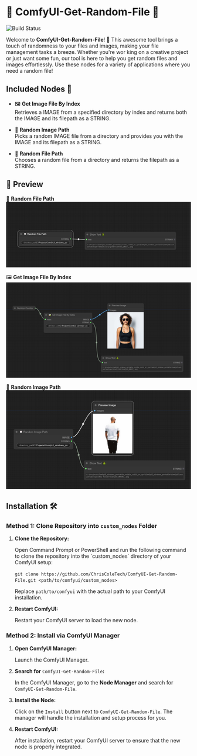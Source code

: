 # 🎉 ComfyUI-Get-Random-File 🎉

![Build Status](https://img.shields.io/github/actions/workflow/status/ChrisColeTech/ComfyUI-Get-Random-File/ci.yml?branch=main&label=Build%20Status)

Welcome to **ComfyUI-Get-Random-File**! 🚀 This awesome tool brings a touch of randomness to your files and images, making your file management tasks a breeze. Whether you're wor king on a creative project or just want some fun, our tool is here to help you get random files and images effortlessly. Use these nodes for a variety of applications where you need a random file!

## Included Nodes 🌟

- 🖼️ **Get Image File By Index**  
  Retrieves a IMAGE from a specified directory by index and returns both the IMAGE and its filepath as a STRING. 

- 🎲 **Random Image Path**  
  Picks a random IMAGE file from a directory and provides you with the IMAGE and its filepath as a STRING. 

- 🎲 **Random File Path**  
  Chooses a random file from a directory and returns the filepath as a STRING. 

## 📸 Preview

🎲 **Random File Path**  
 ![Preview Image](https://github.com/ChrisColeTech/ComfyUI-Get-Random-File/blob/main/img/preview3.jpg)

🖼️ **Get Image File By Index**  
![Preview Image](https://github.com/ChrisColeTech/ComfyUI-Get-Random-File/blob/main/img/preview2.jpg)

🎲 **Random Image Path**  
![Preview Image](https://github.com/ChrisColeTech/ComfyUI-Get-Random-File/blob/main/img/preview1.jpg)

## Installation 🛠️

### Method 1: Clone Repository into `custom_nodes` Folder

1.  **Clone the Repository:**
    
    Open Command Prompt or PowerShell and run the following command to clone the repository into the \`custom\_nodes\` directory of your ComfyUI setup:
    
    `git clone https://github.com/ChrisColeTech/ComfyUI-Get-Random-File.git <path/to/comfyui/custom_nodes>`
    
    Replace `path/to/comfyui` with the actual path to your ComfyUI installation.
    
2.  **Restart ComfyUI:**
    
    Restart your ComfyUI server to load the new node.
    

### Method 2: Install via ComfyUI Manager

1.  **Open ComfyUI Manager:**
    
    Launch the ComfyUI Manager.
    
2.  **Search for** `ComfyUI-Get-Random-File`**:**
    
    In the ComfyUI Manager, go to the **Node Manager** and search for `ComfyUI-Get-Random-File`.
    
3.  **Install the Node:**
    
    Click on the `Install` button next to `ComfyUI-Get-Random-File`. The manager will handle the installation and setup process for you.
    
4.  **Restart ComfyUI:**
    
    After installation, restart your ComfyUI server to ensure that the new node is properly integrated.
